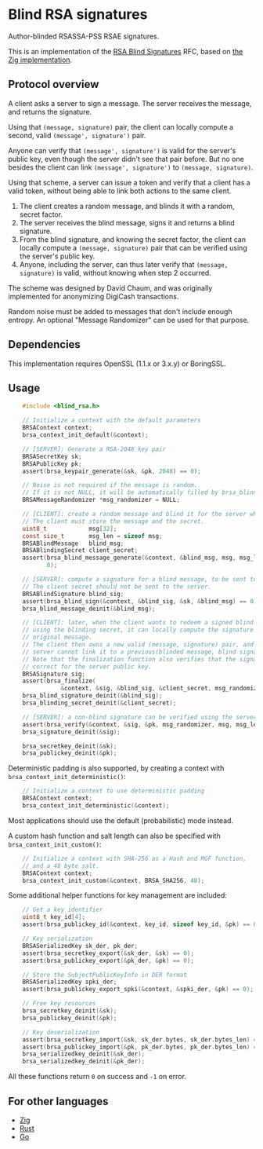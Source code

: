 # Blind RSA signatures

Author-blinded RSASSA-PSS RSAE signatures.

This is an implementation of the [RSA Blind Signatures](https://www.rfc-editor.org/rfc/rfc9474.html) RFC, based on [the Zig implementation](https://github.com/jedisct1/zig-rsa-blind-signatures).

## Protocol overview

A client asks a server to sign a message. The server receives the message, and returns the signature.

Using that `(message, signature)` pair, the client can locally compute a second, valid `(message', signature')` pair.

Anyone can verify that `(message', signature')` is valid for the server's public key, even though the server didn't see that pair before.
But no one besides the client can link `(message', signature')` to `(message, signature)`.

Using that scheme, a server can issue a token and verify that a client has a valid token, without being able to link both actions to the same client.

1. The client creates a random message, and blinds it with a random, secret factor.
2. The server receives the blind message, signs it and returns a blind signature.
3. From the blind signature, and knowing the secret factor, the client can locally compute a `(message, signature)` pair that can be verified using the server's public key.
4. Anyone, including the server, can thus later verify that `(message, signature)` is valid, without knowing when step 2 occurred.

The scheme was designed by David Chaum, and was originally implemented for anonymizing DigiCash transactions.

Random noise must be added to messages that don't include enough entropy. An optional "Message Randomizer" can be used for that purpose.

## Dependencies

This implementation requires OpenSSL (1.1.x or 3.x.y) or BoringSSL.

## Usage

```c
    #include <blind_rsa.h>

    // Initialize a context with the default parameters
    BRSAContext context;
    brsa_context_init_default(&context);

    // [SERVER]: Generate a RSA-2048 key pair
    BRSASecretKey sk;
    BRSAPublicKey pk;
    assert(brsa_keypair_generate(&sk, &pk, 2048) == 0);

    // Noise is not required if the message is random.
    // If it is not NULL, it will be automatically filled by brsa_blind_sign().
    BRSAMessageRandomizer *msg_randomizer = NULL;

    // [CLIENT]: create a random message and blind it for the server whose public key is `pk`.
    // The client must store the message and the secret.
    uint8_t            msg[32];
    const size_t       msg_len = sizeof msg;
    BRSABlindMessage   blind_msg;
    BRSABlindingSecret client_secret;
    assert(brsa_blind_message_generate(&context, &blind_msg, msg, msg_len, &client_secret, &pk) ==
           0);

    // [SERVER]: compute a signature for a blind message, to be sent to the client.
    // The client secret should not be sent to the server.
    BRSABlindSignature blind_sig;
    assert(brsa_blind_sign(&context, &blind_sig, &sk, &blind_msg) == 0);
    brsa_blind_message_deinit(&blind_msg);

    // [CLIENT]: later, when the client wants to redeem a signed blind message,
    // using the blinding secret, it can locally compute the signature of the
    // original message.
    // The client then owns a new valid (message, signature) pair, and the
    // server cannot link it to a previous(blinded message, blind signature) pair.
    // Note that the finalization function also verifies that the signature is
    // correct for the server public key.
    BRSASignature sig;
    assert(brsa_finalize(
               &context, &sig, &blind_sig, &client_secret, msg_randomizer, &pk, msg, msg_len) == 0);
    brsa_blind_signature_deinit(&blind_sig);
    brsa_blinding_secret_deinit(&client_secret);

    // [SERVER]: a non-blind signature can be verified using the server's public key.
    assert(brsa_verify(&context, &sig, &pk, msg_randomizer, msg, msg_len) == 0);
    brsa_signature_deinit(&sig);

    brsa_secretkey_deinit(&sk);
    brsa_publickey_deinit(&pk);
```

Deterministic padding is also supported, by creating a context with `brsa_context_init_deterministic()`:

```c
    // Initialize a context to use deterministic padding
    BRSAContext context;
    brsa_context_init_deterministic(&context);
```

Most applications should use the default (probabilistic) mode instead.

A custom hash function and salt length can also be specified with `brsa_context_init_custom()`:

```c
    // Initialize a context with SHA-256 as a Hash and MGF function,
    // and a 48 byte salt.
    BRSAContext context;
    brsa_context_init_custom(&context, BRSA_SHA256, 48);
```

Some additional helper functions for key management are included:

```c
    // Get a key identifier
    uint8_t key_id[4];
    assert(brsa_publickey_id(&context, key_id, sizeof key_id, &pk) == 0);

    // Key serialization
    BRSASerializedKey sk_der, pk_der;
    assert(brsa_secretkey_export(&sk_der, &sk) == 0);
    assert(brsa_publickey_export(&pk_der, &pk) == 0);

    // Store the SubjectPublicKeyInfo in DER format
    BRSASerializedKey spki_der;
    assert(brsa_publickey_export_spki(&context, &spki_der, &pk) == 0);

    // Free key resources
    brsa_secretkey_deinit(&sk);
    brsa_publickey_deinit(&pk);

    // Key deserialization
    assert(brsa_secretkey_import(&sk, sk_der.bytes, sk_der.bytes_len) == 0);
    assert(brsa_publickey_import(&pk, pk_der.bytes, pk_der.bytes_len) == 0);
    brsa_serializedkey_deinit(&sk_der);
    brsa_serializedkey_deinit(&pk_der);
```

All these functions return `0` on success and `-1` on error.

## For other languages

* [Zig](https://github.com/jedisct1/zig-blind-rsa-signatures)
* [Rust](https://github.com/jedisct1/rust-blind-rsa-signatures)
* [Go](https://github.com/cloudflare/circl/tree/master/blindsign)

